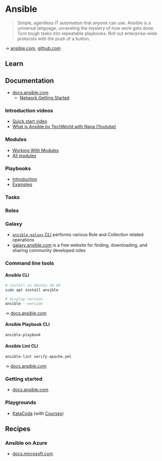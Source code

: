 # Ansible

> Simple, agentless IT automation that anyone can use. Ansible is a universal language, unraveling the mystery of how work gets done. Turn tough tasks into repeatable playbooks. Roll out enterprise-wide protocols with the push of a button.

&rarr; [ansible.com](https://www.ansible.com/), [github.com](https://github.com/ansible/ansible)
    
## Learn

## Documentation

* [docs.ansible.com](https://docs.ansible.com/ansible/latest/index.html)
  * [Network Getting Started](https://docs.ansible.com/ansible/latest/network/getting_started/index.html)

### Introduction videos

* [Quick start video](https://www.ansible.com/resources/videos/quick-start-video)
* [What is Ansible by TechWorld with Nana (Youtube)](https://www.youtube.com/watch?v=1id6ERvfozo)

### Modules

* [Working With Modules](https://docs.ansible.com/ansible/latest/user_guide/modules.html)
* [All modules](https://docs.ansible.com/ansible/2.9/modules/list_of_all_modules.html)

### Playbooks

* [Introduction](https://docs.ansible.com/ansible/latest/user_guide/playbooks_intro.html)
* [Examples](https://github.com/ansible/ansible-examples)

### Tasks

### Roles

### Galaxy

* [`ansible-galaxy` CLI](https://docs.ansible.com/ansible/latest/cli/ansible-galaxy.html) performs various Role and Collection related operations
* [galaxy.ansible.com](https://galaxy.ansible.com/) is a free website for finding, downloading, and sharing community developed roles

### Command line tools

#### Ansible CLI

```bash
# install on Ubuntu 20.04
sudo apt install ansible

# display version
ansible --version
```

&rarr; [docs.ansible.com](https://docs.ansible.com/ansible/latest/cli/ansible.html)

#### Ansible Playbook CLI

```bash
ansible-playbook
```

#### Ansible Lint CLI


```bash
ansible-lint verify-apache.yml
```

&rarr; [docs.ansible.com](https://docs.ansible.com/ansible-lint/index.html)
 
### Getting started

* [docs.ansible.com](https://docs.ansible.com/ansible/latest/user_guide/index.html#getting-started)

### Playgrounds

* [KataCoda](https://www.katacoda.com/courses/ansible/playground) (with [Courses](https://www.katacoda.com/courses/ansible))

## Recipes

### Ansible on Azure

* [docs.microsoft.com](https://docs.microsoft.com/en-us/azure/developer/ansible/)
